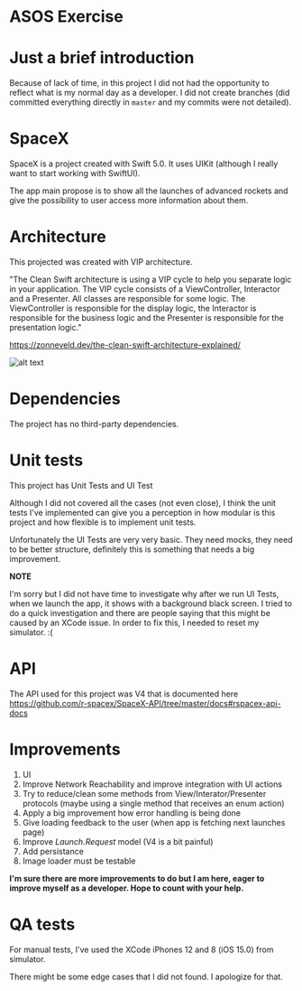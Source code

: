 # ASOS Exercise

# Just a brief introduction
Because of lack of time, in this project I did not had the opportunity to reflect what is my normal day as a developer.
I did not create branches (did committed everything directly in `master` and my commits were not detailed).

# SpaceX
SpaceX is a project created with Swift 5.0.
It uses UIKit (although I really want to start working with SwiftUI).

The app main propose is to show all the launches of advanced rockets and give the possibility to user access more information about them.

# Architecture
This projected was created with VIP architecture.

"The Clean Swift architecture is using a VIP cycle to help you separate logic in your application. The VIP cycle consists of a ViewController, Interactor and a Presenter. All classes are responsible for some logic. The ViewController is responsible for the display logic, the Interactor is responsible for the business logic and the Presenter is responsible for the presentation logic."

https://zonneveld.dev/the-clean-swift-architecture-explained/

![alt text](https://zonneveld.dev/wp-content/uploads/2019/05/VIP-CleanSwift-cycle.png)

# Dependencies
The project has no third-party dependencies.

# Unit tests
This project has Unit Tests and UI Test

Although I did not covered all the cases (not even close), I think the unit tests I've implemented can give you a perception in how modular is this project and how flexible is to implement unit tests.

Unfortunately the UI Tests are very very basic. They need mocks, they need to be better structure, definitely this is something that needs a big improvement.


**NOTE**

I'm sorry but I did not have time to investigate why after we run UI Tests, when we launch the app, it shows with a background black screen. I tried to do a quick investigation and there are people saying that this might be caused by an XCode issue.
In order to fix this, I needed to reset my simulator. :(

# API
The API used for this project was V4 that is documented here https://github.com/r-spacex/SpaceX-API/tree/master/docs#rspacex-api-docs

# Improvements
1. UI
2. Improve Network Reachability and improve integration with UI actions
3. Try to reduce/clean some methods from View/Interator/Presenter protocols (maybe using a single method that receives an enum action)
4. Apply a big improvement how error handling is being done
5. Give loading feedback to the user (when app is fetching next launches page)
6. Improve *Launch.Request* model (V4 is a bit painful)
7. Add persistance
8. Image loader must be testable

**I'm sure there are more improvements to do but I am here, eager to improve myself as a developer. Hope to count with your help.**

# QA tests
For manual tests, I've used the XCode iPhones 12 and 8 (iOS 15.0) from simulator.

There might be some edge cases that I did not found. I apologize for that.
